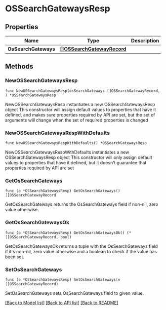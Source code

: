 # OSSearchGatewaysResp

## Properties

Name | Type | Description | Notes
------------ | ------------- | ------------- | -------------
**OsSearchGateways** | [**[]OSSearchGatewayRecord**](OSSearchGatewayRecord.md) |  | 

## Methods

### NewOSSearchGatewaysResp

`func NewOSSearchGatewaysResp(osSearchGateways []OSSearchGatewayRecord, ) *OSSearchGatewaysResp`

NewOSSearchGatewaysResp instantiates a new OSSearchGatewaysResp object
This constructor will assign default values to properties that have it defined,
and makes sure properties required by API are set, but the set of arguments
will change when the set of required properties is changed

### NewOSSearchGatewaysRespWithDefaults

`func NewOSSearchGatewaysRespWithDefaults() *OSSearchGatewaysResp`

NewOSSearchGatewaysRespWithDefaults instantiates a new OSSearchGatewaysResp object
This constructor will only assign default values to properties that have it defined,
but it doesn't guarantee that properties required by API are set

### GetOsSearchGateways

`func (o *OSSearchGatewaysResp) GetOsSearchGateways() []OSSearchGatewayRecord`

GetOsSearchGateways returns the OsSearchGateways field if non-nil, zero value otherwise.

### GetOsSearchGatewaysOk

`func (o *OSSearchGatewaysResp) GetOsSearchGatewaysOk() (*[]OSSearchGatewayRecord, bool)`

GetOsSearchGatewaysOk returns a tuple with the OsSearchGateways field if it's non-nil, zero value otherwise
and a boolean to check if the value has been set.

### SetOsSearchGateways

`func (o *OSSearchGatewaysResp) SetOsSearchGateways(v []OSSearchGatewayRecord)`

SetOsSearchGateways sets OsSearchGateways field to given value.



[[Back to Model list]](../README.md#documentation-for-models) [[Back to API list]](../README.md#documentation-for-api-endpoints) [[Back to README]](../README.md)


